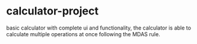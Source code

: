 # calculator-project
basic calculator with complete ui and functionality, the calculator is able to calculate multiple operations at once following the MDAS rule.
